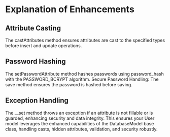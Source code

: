 # Explanation of Enhancements

## Attribute Casting

The castAttributes method ensures attributes are cast to the specified types before insert and update operations.

## Password Hashing

The setPasswordAttribute method hashes passwords using password_hash with the PASSWORD_BCRYPT algorithm.
Secure Password Handling: The save method ensures the password is hashed before saving.

## Exception Handling

The __set method throws an exception if an attribute is not fillable or is guarded, enhancing security and data integrity.
This ensures your User model leverages the enhanced capabilities of the DatabaseModel base class, handling casts, hidden attributes, validation, and security robustly.
